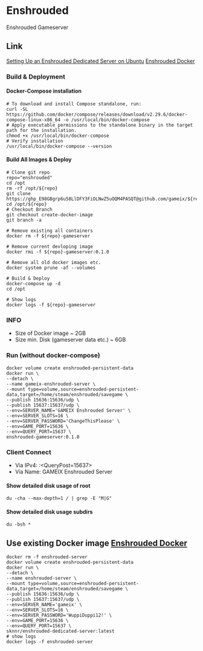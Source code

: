 # Enshrouded
Enshrouded Gameserver

## Link
[Setting Up an Enshrouded Dedicated Server on Ubuntu](https://github.com/bonsaibauer/enshrouded_server_ubuntu)
[Enshrouded Docker](https://github.com/jsknnr/enshrouded-server)

### Build & Deployment

#### Docker-Compose installation
    # To download and install Compose standalone, run:
    curl -SL https://github.com/docker/compose/releases/download/v2.29.6/docker-compose-linux-x86_64 -o /usr/local/bin/docker-compose
    # Apply executable permissions to the standalone binary in the target path for the installation.
    chmod +x /usr/local/bin/docker-compose
    # Verify installation
    /usr/local/bin/docker-compose --version

#### Build All Images & Deploy
    # Clone git repo
    repo="enshrouded"
    cd /opt
    rm -rf /opt/${repo}
    git clone https://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@github.com/gameix/${repo}.git
    cd /opt/${repo}
    # Checkout Branch
    git checkout create-docker-image
    git branch -a

    # Remove existing all containers
    docker rm -f ${repo}-gameserver

    # Remove current devloping image
    docker rmi -f ${repo}-gameserver:0.1.0
    
    # Remove all old docker images etc.
    docker system prune -af --volumes
    
    # Build & Deploy 
    docker-compose up -d
    cd /opt
    
    # Show logs
    docker logs -f ${repo}-gameserver


### INFO
* Size of Docker image ~ 2GB
* Size min. Disk (gameserver data etc.) ~ 6GB


### Run (without docker-compose)
    docker volume create enshrouded-persistent-data
    docker run \
    --detach \
    --name gameix-enshrouded-server \
    --mount type=volume,source=enshrouded-persistent-data,target=/home/steam/enshrouded/savegame \
    --publish 15636:15636/udp \
    --publish 15637:15637/udp \
    --env=SERVER_NAME='GAMEIX Enshrouded Server' \
    --env=SERVER_SLOTS=16 \
    --env=SERVER_PASSWORD='ChangeThisPlease' \
    --env=GAME_PORT=15636 \
    --env=QUERY_PORT=15637 \
    enshrouded-gameserver:0.1.0


### Client Connect
* Via IPv4: <IPv4>:<QueryPost=15637>
* Via Name: GAMEIX Enshrouded Server

#### Show detailed disk usage of root
    du -cha --max-depth=1 / | grep -E "M|G"

#### Show detailed disk usage subdirs
    du -bsh *


## Use existing Docker image [Enshrouded Docker](https://github.com/jsknnr/enshrouded-server)
    docker rm -f enshrouded-server 
    docker volume create enshrouded-persistent-data
    docker run \
    --detach \
    --name enshrouded-server \
    --mount type=volume,source=enshrouded-persistent-data,target=/home/steam/enshrouded/savegame \
    --publish 15636:15636/udp \
    --publish 15637:15637/udp \
    --env=SERVER_NAME='gameix' \
    --env=SERVER_SLOTS=16 \
    --env=SERVER_PASSWORD='WuppiDuppi12!' \
    --env=GAME_PORT=15636 \
    --env=QUERY_PORT=15637 \
    sknnr/enshrouded-dedicated-server:latest
    # show logs
    docker logs -f enshrouded-server

